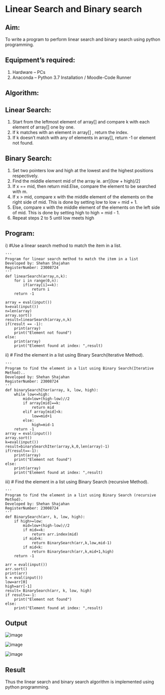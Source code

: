 # Linear Search and Binary search
## Aim:
To write a program to perform linear search and binary search using python programming.
## Equipment’s required:
1.	Hardware – PCs
2.	Anaconda – Python 3.7 Installation / Moodle-Code Runner
## Algorithm:
## Linear Search:
1.	Start from the leftmost element of array[] and compare k with each element of array[] one by one.
2.	If k matches with an element in array[] , return the index.
3.	If k doesn’t match with any of elements in array[], return -1 or element not found.
## Binary Search:
1.	Set two pointers low and high at the lowest and the highest positions respectively.
2.	Find the middle element mid of the array ie. arr[(low + high)/2]
3.	If x == mid, then return mid.Else, compare the element to be searched with m.
4.	If x > mid, compare x with the middle element of the elements on the right side of mid. This is done by setting low to low = mid + 1.
5.	Else, compare x with the middle element of the elements on the left side of mid. This is done by setting high to high = mid - 1.
6.	Repeat steps 2 to 5 until low meets high
## Program:
i)	#Use a linear search method to match the item in a list.
```
''' 
Program for linear search method to match the item in a list
Developed by: Shehan Shajahan
RegisterNumber: 23008724
'''
def linearSearch(array,n,k):
    for i in range(0,n):
        if(array[i]==k):
            return i
    return -1
        
array = eval(input())
k=eval(input())
n=len(array)
array.sort()
result=linearSearch(array,n,k)
if(result == -1):
    print(array)
    print("Element not found")
else:
    print(array)
    print("Element found at index: ",result)

```
ii)	# Find the element in a list using Binary Search(Iterative Method).
```
''' 
Program to find the element in a list using Binary Search(Iterative Method)..
Developed by: Shehan Shajahan
RegisterNumber: 23008724
'''
def binarySearchIter(array, k, low, high):
    while low<=high:
        mid=low+(high-low)//2
        if array[mid]==k:
            return mid
        elif array[mid]<k:
            low=mid+1
        else:
            high=mid-1
    return -1
array = eval(input())
array.sort()
k=eval(input())
result=binarySearchIter(array,k,0,len(array)-1)
if(result==-1):
    print(array)
    print("Element not found")
else:
    print(array)
    print("Element found at index: ",result)

```
iii)	# Find the element in a list using Binary Search (recursive Method).
```
''' 
Program to find the element in a list using Binary Search (recursive Method).
Developed by: Shehan Shajahan
RegisterNumber: 23008724    
'''
def BinarySearch(arr, k, low, high):
    if high>=low:
        mid=low+(high-low)//2
        if mid==k:
            return arr.index(mid)
        if mid>k:
            return BinarySearch(arr,k,low,mid-1)
        if mid<k:
            return BinarySearch(arr,k,mid+1,high)
    return -1
            
arr = eval(input())    
arr.sort()
print(arr)
k = eval(input()) 
low=arr[0]
high=arr[-1]
result= BinarySearch(arr, k, low, high)
if result==-1:
    print("Element not found")
else:
    print("Element found at index: ",result)

```
## Output

![image](https://github.com/shehanshajahan/Search-Algorithm/assets/139317389/f43b2801-a705-46d5-b6d5-1242cfbd9eb1)

![image](https://github.com/shehanshajahan/Search-Algorithm/assets/139317389/9864add3-4166-44e9-b491-5262572ad91e)

![image](https://github.com/shehanshajahan/Search-Algorithm/assets/139317389/44a52921-2176-4c1a-84ef-2f6937710792)

## Result
Thus the linear search and binary search algorithm is implemented using python programming.
